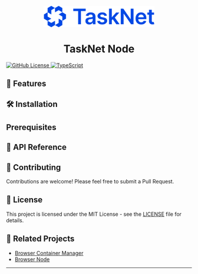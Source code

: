 <p align="center">
  <img src="./images/tasknet-color@2x.png" alt="TaskNet Logo" width="300"/>
</p>

<h1 align="center">TaskNet Node</h1>

<a href="LICENSE">
  <img src="https://img.shields.io/badge/license-MIT-blue.svg" alt="GitHub License">
</a>
<a href="https://www.typescriptlang.org/">
  <img src="https://img.shields.io/badge/TypeScript-5.0-blue?logo=typescript" alt="TypeScript">
</a>

## 🚀 Features

## 🛠️ Installation


## Prerequisites

## 🔧 API Reference

## 🤝 Contributing

Contributions are welcome! Please feel free to submit a Pull Request.

## 📄 License

This project is licensed under the MIT License - see the [LICENSE](LICENSE) file for details.

## 🔗 Related Projects

- [Browser Container Manager](https://github.com/Ajent-foundation/browser-cmgr)
- [Browser Node](https://github.com/Ajent-foundation/browser-node)

---
